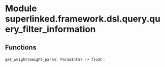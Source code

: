 Module superlinked.framework.dsl.query.query_filter_information
===============================================================

Functions
---------

    
`get_weight(weight_param: ParamInfo) ‑> float`
: